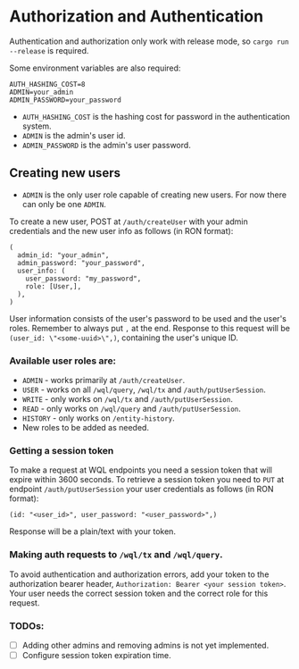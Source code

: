 # Authorization and Authentication
Authentication and authorization only work with release mode, so `cargo run --release` is required. 

Some environment variables are also required:
```
AUTH_HASHING_COST=8 
ADMIN=your_admin
ADMIN_PASSWORD=your_password
```

* `AUTH_HASHING_COST` is the hashing cost for password in the authentication system.
* `ADMIN` is the admin's user id.
* `ADMIN_PASSWORD` is the admin's user password.

## Creating new users
* `ADMIN` is the only user role capable of creating new users. For now there can only be one `ADMIN`.

To create a new user, POST at `/auth/createUser` with your admin credentials and the new user info as follows (in RON format):
```ron
(
  admin_id: "your_admin",
  admin_password: "your_password",
  user_info: (
    user_password: "my_password",
    role: [User,],
  ),
)
```
User information consists of the user's password to be used and the user's roles. Remember to always put `,` at the end. 
Response to this request will be `(user_id: \"<some-uuid>\",)`, containing the user's unique ID.

### Available user roles are:
- `ADMIN` - works primarily at `/auth/createUser`.
- `USER` - works on all `/wql/query`, `/wql/tx` and `/auth/putUserSession`.
- `WRITE` - only works on `/wql/tx` and `/auth/putUserSession`.
- `READ` - only works on `/wql/query` and `/auth/putUserSession`.
- `HISTORY` - only works on `/entity-history`.
- New roles to be added as needed.

### Getting a session token
To make a request at WQL endpoints you need a session token that will expire within 3600 seconds. To retrieve a session token you need to `PUT` at endpoint `/auth/putUserSession` your user credentials as follows (in RON format):
```ron
(id: "<user_id>", user_password: "<user_password>",)
```
Response will be a plain/text with your token.

### Making auth requests to `/wql/tx` and `/wql/query`.

To avoid authentication and authorization errors, add your token to the authorization bearer header, `Authorization: Bearer <your session token>`. 
Your user needs the correct session token and the correct role for this request.

### TODOs:
* [ ] Adding other admins and removing admins is not yet implemented.
* [ ] Configure session token expiration time.